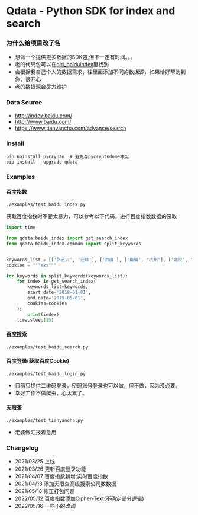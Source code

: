 # Qdata - Python SDK for index and search

### 为什么给项目改了名

* 想做一个提供更多数据的SDK包,但不一定有时间。。。
* 老的代码包可以在<a href="https://github.com/longxiaofei/spider-BaiduIndex/tree/old_baiduindex">old_baiduindex</a>里找到
* 会根据我自己个人的数据需求，往里面添加不同的数据源，如果恰好帮助到你，很开心
* 老的数据源会尽力维护

### Data Source

* http://index.baidu.com/
* http://www.baidu.com/
* https://www.tianyancha.com/advance/search

### Install

```shell script
pip uninstall pycrypto  # 避免与pycryptodome冲突
pip install --upgrade qdata
```

### Examples

#### 百度指数
`./examples/test_baidu_index.py`

获取百度指数时不要太暴力，可以参考以下代码，进行百度指数数据的获取

```python
import time

from qdata.baidu_index import get_search_index
from qdata.baidu_index.common import split_keywords


keywords_list = [['张艺兴', '汪峰'], ['百度'], ['疫情', '杭州'], ['北京', '疫情'], ['猫粮'], ['流浪猫']]
cookies = """xxx"""

for keywords in split_keywords(keywords_list):
    for index in get_search_index(
        keywords_list=keywords,
        start_date='2018-01-01',
        end_date='2019-05-01',
        cookies=cookies
    ):
        print(index)
    time.sleep(15)

```

#### 百度搜索
`./examples/test_baidu_search.py`

#### 百度登录(获取百度Cookie)
`./examples/test_baidu_login.py`

* 目前只提供二维码登录，密码账号登录也可以做，但不做，因为没必要。
* 幸好工作不做爬虫，心太累了。

#### 天眼查
`./examples/test_tianyancha.py`

* 老婆做汇报着急用

### Changelog

* 2021/03/25 上线
* 2021/03/26 更新百度登录功能
* 2021/04/07 百度指数新增:实时百度指数
* 2021/04/13 添加天眼查高级搜索公司数数据
* 2021/05/18 修正打包问题
* 2022/05/12 百度指数添加Cipher-Text(不确定部分逻辑)
* 2022/05/16 一些小的改动
